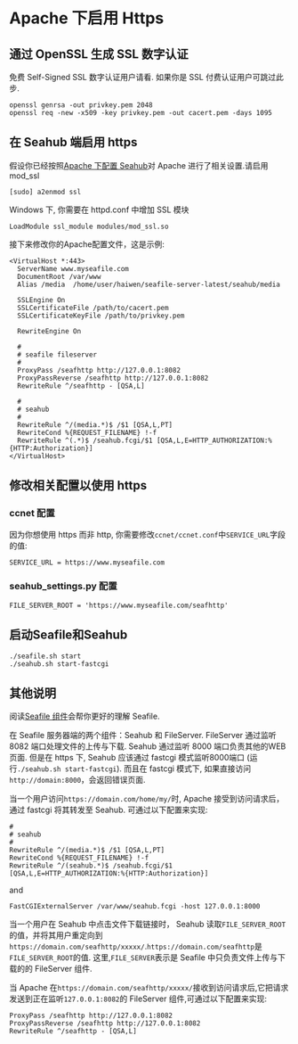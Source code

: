 # Apache 下启用 Https

通过 OpenSSL 生成 SSL 数字认证
------------------------------

免费 Self-Signed SSL 数字认证用户请看. 如果你是 SSL
付费认证用户可跳过此步.

    openssl genrsa -out privkey.pem 2048
    openssl req -new -x509 -key privkey.pem -out cacert.pem -days 1095

在 Seahub 端启用 https
----------------------

假设你已经按照[Apache 下配置 Seahub](deploy_with_apache.md)对 Apache 进行了相关设置.请启用 mod\_ssl

    [sudo] a2enmod ssl

Windows 下, 你需要在 httpd.conf 中增加 SSL 模块

    LoadModule ssl_module modules/mod_ssl.so

接下来修改你的Apache配置文件，这是示例:

    <VirtualHost *:443>
      ServerName www.myseafile.com
      DocumentRoot /var/www
      Alias /media  /home/user/haiwen/seafile-server-latest/seahub/media

      SSLEngine On
      SSLCertificateFile /path/to/cacert.pem
      SSLCertificateKeyFile /path/to/privkey.pem

      RewriteEngine On

      #
      # seafile fileserver
      #
      ProxyPass /seafhttp http://127.0.0.1:8082
      ProxyPassReverse /seafhttp http://127.0.0.1:8082
      RewriteRule ^/seafhttp - [QSA,L]

      #
      # seahub
      #
      RewriteRule ^/(media.*)$ /$1 [QSA,L,PT]
      RewriteCond %{REQUEST_FILENAME} !-f
      RewriteRule ^(.*)$ /seahub.fcgi/$1 [QSA,L,E=HTTP_AUTHORIZATION:%{HTTP:Authorization}]
    </VirtualHost>

修改相关配置以使用 https
------------------------

### ccnet 配置

因为你想使用 https 而非 http,
你需要修改`ccnet/ccnet.conf`中`SERVICE_URL`字段的值:

    SERVICE_URL = https://www.myseafile.com

### seahub\_settings.py 配置

    FILE_SERVER_ROOT = 'https://www.myseafile.com/seafhttp'

启动Seafile和Seahub
-------------------

    ./seafile.sh start
    ./seahub.sh start-fastcgi

其他说明
--------

阅读[Seafile 组件](../overview/components.md)会帮你更好的理解 Seafile.

在 Seafile 服务器端的两个组件：Seahub 和 FileServer. FileServer 通过监听 8082 端口处理文件的上传与下载. Seahub 通过监听 8000 端口负责其他的WEB页面. 但是在 https 下, Seahub 应该通过 fastcgi 模式监听8000端口 (运行`./seahub.sh start-fastcgi`). 而且在 fastcgi 模式下, 如果直接访问`http://domain:8000`，会返回错误页面.

当一个用户访问`https://domain.com/home/my/`时, Apache 接受到访问请求后，通过 fastcgi 将其转发至 Seahub. 可通过以下配置来实现:

    #
    # seahub
    #
    RewriteRule ^/(media.*)$ /$1 [QSA,L,PT]
    RewriteCond %{REQUEST_FILENAME} !-f
    RewriteRule ^/(seahub.*)$ /seahub.fcgi/$1 [QSA,L,E=HTTP_AUTHORIZATION:%{HTTP:Authorization}]

and

    FastCGIExternalServer /var/www/seahub.fcgi -host 127.0.0.1:8000

当一个用户在 Seahub 中点击文件下载链接时， Seahub
读取`FILE_SERVER_ROOT`的值，并将其用户重定向到`https://domain.com/seafhttp/xxxxx/`.`https://domain.com/seafhttp`是`FILE_SERVER_ROOT`的值.  这里,`FILE_SERVER`表示是 Seafile 中只负责文件上传与下载的的 FileServer 组件.

当 Apache
在`https://domain.com/seafhttp/xxxxx/`接收到访问请求后,它把请求发送到正在监听`127.0.0.1:8082`的 FileServer 组件,可通过以下配置来实现:

    ProxyPass /seafhttp http://127.0.0.1:8082
    ProxyPassReverse /seafhttp http://127.0.0.1:8082
    RewriteRule ^/seafhttp - [QSA,L]
